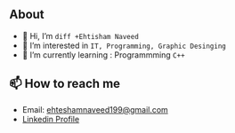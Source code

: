 ## About
- 👋 Hi, I’m ```diff +Ehtisham Naveed```
- 👀 I’m interested in ``` IT, Programming, Graphic Desinging ```
- 🌱 I’m currently learning : Programmming ``` C++ ```

## 📫 How to reach me 
- Email: ehteshamnaveed199@gmail.com
- [Linkedin Profile](https://www.linkedin.com/in/ehtesham-naveed-65b765201/) 

<!---
ehteshamnaveed/ehteshamnaveed is a ✨ special ✨ repository because its `README.md` (this file) appears on your GitHub profile.
You can click the Preview link to take a look at your changes.
--->
